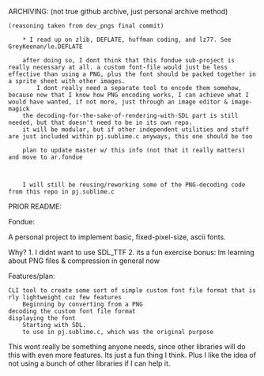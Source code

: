 
ARCHIVING: (not true github archive, just personal archive method)

	(reasoning taken from dev_pngs final commit)
	
		* I read up on zlib, DEFLATE, huffman coding, and lz77. See GreyKeenan/le.DEFLATE

		after doing so, I dont think that this fondue sub-project is really necessary at all. a custom font-file would just be less effective than using a PNG, plus the font should be packed together in a sprite sheet with other images.
			I dont really need a separate tool to encode them somehow, because now that I know how PNG encoding works, I can achieve what I would have wanted, if not more, just through an image editor & image-magick
		the decoding-for-the-sake-of-rendering-with-SDL part is still needed, but that doesn't need to be in its own repo.
		it will be modular, but if other independent utilities and stuff are just included within pj.sublime.c anyways, this one should be too
		
		plan to update master w/ this info (not that it really matters) and move to ar.fondue

		

		I will still be reusing/reworking some of the PNG-decoding code from this repo in pj.sublime.c


PRIOR README:

Fondue:

A personal project to implement basic, fixed-pixel-size, ascii fonts.

Why?
	1. I didnt want to use SDL_TTF
	2. its a fun exercise
	bonus: Im learning about PNG files & compression in general now

Features/plan:
	
	CLI tool to create some sort of simple custom font file format that is rly lightweight cuz few features
		Beginning by converting from a PNG
	decoding the custom font file format
	displaying the font
		Starting with SDL.
		to use in pj.sublime.c, which was the original purpose

This wont really be something anyone needs, since other libraries will do this with even more features. Its just a fun thing I think. Plus I like the idea of not using a bunch of other libraries if I can help it.
